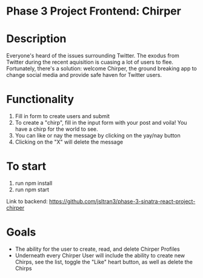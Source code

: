 # Phase 3 Project Frontend: Chirper

# Description
Everyone's heard of the issues surrounding Twitter. The exodus from Twitter during the recent aquisition is cuasing a lot of users to flee. Fortunately, there's a solution: welcome Chirper, the ground breaking app to change social media and provide safe haven for Twitter users. 

# Functionality 
1. Fill in form to create users and submit
2. To create a "chirp", fill in the input form with your post and voila! You have a chirp for the world to see. 
3. You can like or nay the message by clicking on the yay/nay button
4. Clicking on the "X" will delete the message

# To start
1. run npm install
2. run npm start

Link to backend:
https://github.com/jsltran3/phase-3-sinatra-react-project-chirper

# Goals
- The ability for the user to create, read, and delete Chirper Profiles
- Underneath every Chirper User will include the ability to create new Chirps, see the list, toggle the "Like" heart button, as well as delete the Chirps
